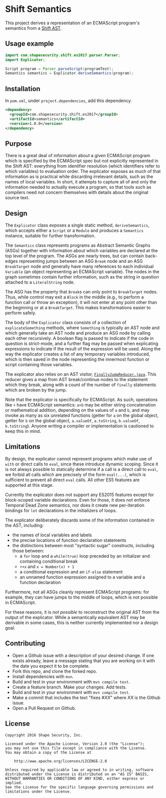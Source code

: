 Shift Semantics
===============

This project derives a representation of an ECMAScript program's semantics from a [Shift AST](https://github.com/shapesecurity/shift-spec).

## Usage example

```java
import com.shapesecurity.shift.es2017.parser.Parser;
import Explicator;

Script program = Parser.parseScript(programText);
Semantics semantics = Explicator.deriveSemantics(program);
```

## Installation

In `pom.xml`, under `project.dependencies`, add this dependency.

```xml
<dependency>
  <groupId>com.shapesecurity.shift.es2017</groupId>
  <artifactId>semantics</artifactId>
  <version>1.0.0</version>
</dependency>
```

## Purpose

There is a great deal of information about a given ECMAScript program which is specified by the ECMAScript spec but not explicitly represented in the Shift AST: everything from identifier resolution (which identifiers refer to which variables) to evaluation order. The explicator exposes as much of that information as is practical while discarding irrelevant details, such as the names of local variables. In short, it attempts to capture all of and only the information needed to actually execute a program, so that tools such as compilers need not concern themselves with details about the original source text.

## Design

The `Explicator` class exposes a single static method, `deriveSemantics`, which accepts either a `Script` or a `Module` and produces a `Semantics` instance, suitable for further transformation.

The `Semantics` class represents programs as Abstract Semantic Graphs (ASGs) together with information about which variables are declared at the top level of the program. The ASGs are nearly trees, but can contain back-edges representing jumps between an ASG `Break` node and an ASG `BreakTarget` node and generally have many references to each individual `Variable` (an object representing an ECMAScript variable). The nodes in the graph sometimes contain further information, such as the string in question attached to a `LiteralString` node.
 
The ASG has the property that `Break`s can only point to `BreakTarget` nodes. Thus, while control may exit a `Block` in the middle (e.g., to perform a function call or throw an exception), it will not enter at any point other than the beginning or at a `BreakTarget`. This makes transformations easier to perform safely.
 
The body of the `Explicator` class consists of a collection of `explicateSomething` methods, where `Something` is typically an AST node and which generally take an AST node and produce an ASG node by calling each other recursively. A boolean flag is passed to indicate if the code in question is strict-mode, and a further flag may be passed when explicating expressions to indicate if the result of the expression will be used. Along the way the explicator creates a list of any temporary variables introduced, which is then saved in the node representing the innermost function or script containing those variables.  

The explicator also relies on an AST visitor, [`FinallyJumpReducer.java`](src/main/java/com/shapesecurity/shift/semantics/visitor/FinallyJumpReducer.java). This reducer gives a map from AST break/continue nodes to the statement which they break, along with a count of the number of `finally` statements which are broken by the jump.

Note that the explicator is specifically for ECMAScript. As such, operations like `+` have ECMAScript semantics: `a+b` may be either string concatenation or mathematical addition, depending on the values of `a` and `b`, and may invoke as many as six unrelated functions (getter for `a` on the global object, getter for `b` on the global object, `a.valueOf`, `a.toString`, `b.valueOf`, `b.toString`). Anyone writing a compiler or implementation is cautioned to keep this in mind.

## Limitations

By design, the explicator cannot represent programs which make use of `with` or direct calls to `eval`, since these introduce dynamic scoping. Since it is not always possible to statically determine if a call is a direct call to `eval`, we forbid all calls which are precisely of the form `eval(...)`, which is sufficient to prevent all direct `eval` calls. All other ES5 features are supported at this stage.

Currently the explicator does not support any ES2015 features except for block-scoped variable declarations. Even for those, it does not enforce Temporal Dead Zone semantics, nor does it create new per-iteration bindings for `let` declarations in the initializers of loops.

The explicator deliberately discards some of the information contained in the AST, including:
* the names of local variables and labels
* the precise locations of function declaration statements
* the distinctions between most "syntactic sugar" constructs, including those between:
  * a `for` loop and a `while(true)` loop preceded by an initializer and containing conditional break
  * `++x` and `x = Number(x) + 1`
  * a conditional expression and an `if-else` statement
  * an unnamed function expression assigned to a variable and a function declaration

Furthermore, not all ASGs cleanly represent ECMAScript programs: for example, they can have jumps to the middle of loops, which is not possible in ECMAScript.

For these reasons, it is *not possible* to reconstruct the original AST from the output of the explicator. While a semantically equivalent AST may be derivable in some cases, this is neither currently implemented nor a design goal.

## Contributing

* Open a Github issue with a description of your desired change. If one exists already, leave a message stating that you are working on it with the date you expect it to be complete.
* Fork this repo, and clone the forked repo.
* Install dependencies with `mvn`.
* Build and test in your environment with `mvn compile test`.
* Create a feature branch. Make your changes. Add tests.
* Build and test in your environment with `mvn compile test`.
* Make a commit that includes the text "fixes #*XX*" where *XX* is the Github issue.
* Open a Pull Request on Github.

## License

    Copyright 2016 Shape Security, Inc.

    Licensed under the Apache License, Version 2.0 (the "License");
    you may not use this file except in compliance with the License.
    You may obtain a copy of the License at

        http://www.apache.org/licenses/LICENSE-2.0

    Unless required by applicable law or agreed to in writing, software
    distributed under the License is distributed on an "AS IS" BASIS,
    WITHOUT WARRANTIES OR CONDITIONS OF ANY KIND, either express or implied.
    See the License for the specific language governing permissions and
    limitations under the License.
